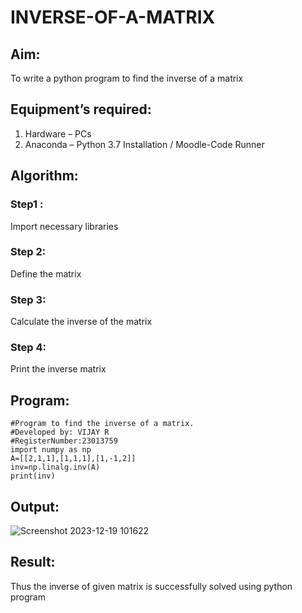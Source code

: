 # INVERSE-OF-A-MATRIX
## Aim:
To write a python program to find the inverse of a matrix
## Equipment’s required:
1. 	Hardware – PCs
2. 	Anaconda – Python 3.7 Installation / Moodle-Code Runner
## Algorithm:
### Step1 : 
 Import necessary libraries
### Step 2: 
 Define the matrix
### Step 3: 
Calculate the inverse of the matrix
### Step 4: 
 Print the inverse matrix
## Program:
```
#Program to find the inverse of a matrix.
#Developed by: VIJAY R 
#RegisterNumber:23013759
import numpy as np
A=[[2,1,1],[1,1,1],[1,-1,2]]
inv=np.linalg.inv(A)
print(inv)
```
## Output:
![Screenshot 2023-12-19 101622](https://github.com/vijayr21/INVERSE-OF-A-MATRIX/assets/149347607/c28a1f20-6c09-4555-a05e-73d5e84d4b90)

## Result:
Thus the inverse of given matrix is successfully solved using python program


